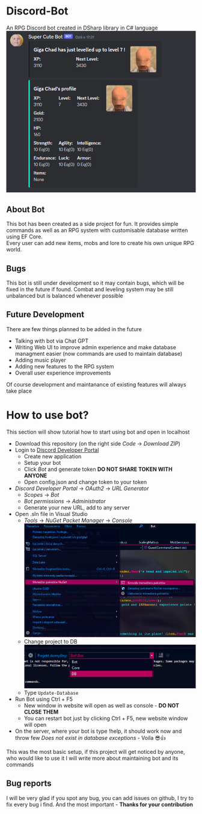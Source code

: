 # Discord-Bot
An RPG Discord bot created in DSharp library in C# language  
![Screen of bot in Discord](/Screens/ScreenOne.png)

## About Bot
This bot has been created as a side project for fun. It provides simple commands as well as an RPG system with customisable database written using EF Core.  
Every user can add new items, mobs and lore to create his own unique RPG world.

## Bugs
This bot is still under development so it may contain bugs, which will be fixed in the future if found. Combat and leveling system may be still unbalanced but is balanced whenever
possible

## Future Development
There are few things planned to be added in the future
- Talking with bot via Chat GPT
- Writing Web UI to improve admin experience and make database managment easier (now commands are used to maintain database)
- Adding music player 
- Adding new features to the RPG system
- Overall user experience improvements

Of course development and maintanance of existing features will always take place

# How to use bot?
This section will show tutorial how to start using bot and open in localhost
- Download this repository (on the right side *Code* -> *Download ZIP*)
- Login to [Discord Developer Portal](https://discord.com/developers/applications)
  + Create new application
  + Setup your bot
  + Click *Bot* and generate token **DO NOT SHARE TOKEN WITH ANYONE**
  + Open config.json and change token to your token
- *Discord Developer Portal* -> *OAuth2* -> *URL Generator*
  + *Scopes* -> *Bot*
  + *Bot permissions* -> *Administrator*
  + Generate your new URL, add to any server
- Open .sln file in Visual Studio
   + *Tools* -> *NuGet Packet Manager* -> *Console* ![How to open nuget console](/Screens/NugetOpenConsole.png)
   + Change project to DB ![How to change project in console](/Screens/ChangeProject.png)
   + Type ``` Update-Database ```
- Run Bot using Ctrl + F5
   + New window in website will open as well as console - **DO NOT CLOSE THEM**
   + You can restart bot just by clicking Ctrl + F5, new website window will open
- On the server, where your bot is type !help, it should work now and throw few *Does not exist in database exceptions* - Voila  😎👍

This was the most basic setup, if this project will get noticed by anyone, who would like to use it I will write more about maintaining bot and its commands

## Bug reports
I will be very glad if you spot any bug, you can add issues on github, I try to fix every bug i find. And the most important  - **Thanks for your contribution**
